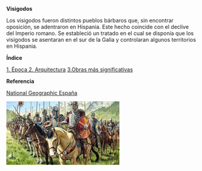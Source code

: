**Visigodos**

Los visigodos fueron distintos pueblos bárbaros que, sin encontrar oposición, se adentraron en Hispania. Este hecho coincide con el declive del Imperio romano. Se estableció un tratado en el cual se disponía que los visigodos se asentaran en el sur de la Galia y controlaran algunos territorios en Hispania.

**Índice**

[1. Época ]()
[2. Arquitectura]()
[3.Obras más significativas]()

**Referencia**

[National Geographic España](https://www.nationalgeographic.com.es/)

![Descripción de la imagen](https://github.com/HoracioGG/Visigodos/blob/main/img/caballerosycaballos.png?raw=true)

